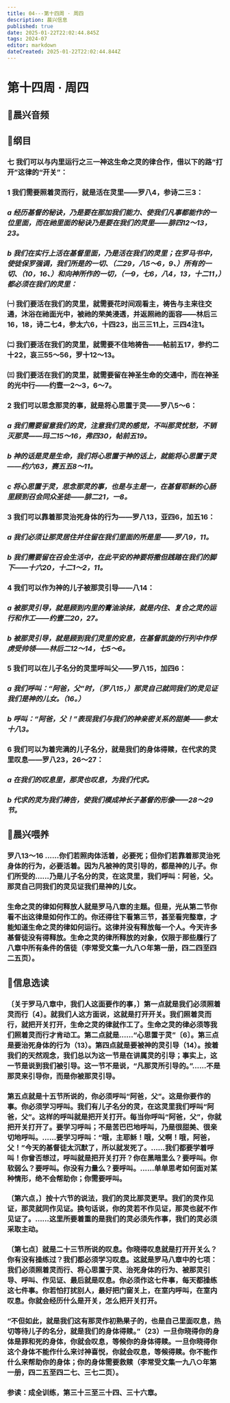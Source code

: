 ```yaml
---
title: 04---第十四周 · 周四
description: 晨兴信息
published: true
date: 2025-01-22T22:02:44.845Z
tags: 2024-07
editor: markdown
dateCreated: 2025-01-22T22:02:44.844Z
---
```


# 第十四周 · 周四
## 🎵晨兴音频

## 📖纲目

### 七	我们可以与内里运行之三一神这生命之灵的律合作，借以下的路“打开”这律的“开关”：

### 1	我们需要照着灵而行，就是活在灵里——罗八4，参诗二三3：

### *a	经历基督的秘诀，乃是要在那加我们能力、使我们凡事都能作的一位里面，而在祂里面的秘诀乃是要在我们的灵里——腓四12～13，23。*

### *b	我们在实行上活在基督里面，乃是活在我们的灵里；在罗马书中，使徒保罗强调，我们所是的一切、（二29，八5～6，9、）所有的一切、（10，16、）和向神所作的一切，（一9，七6，八4，13，十二11，）都必须在我们的灵里：*

### ㈠	我们要活在我们的灵里，就需要花时间观看主，祷告与主来往交通，沐浴在祂面光中，被祂的荣美浸透，并返照祂的面容——林后三16，18，诗二七4，参太六6，十四23，出三三11上，三四4注1。

### ㈡	我们要活在我们的灵里，就需要不住地祷告——帖前五17，参约二十22，哀三55～56，罗十12～13。

### ㈢	我们要活在我们的灵里，就需要留在神圣生命的交通中，而在神圣的光中行——约壹一2～3，6～7。

### 2	我们可以思念那灵的事，就是将心思置于灵——罗八5～6：

### *a	我们需要留意我们的灵，注意我们灵的感觉，不叫那灵忧愁，不销灭那灵——玛二15～16，弗四30，帖前五19。*

### *b	神的话是灵是生命，我们将心思置于神的话上，就能将心思置于灵——约六63，赛五五8～11。*

### *c	将心思置于灵，思念那灵的事，也是与主是一，在基督耶稣的心肠里顾到召会同众圣徒——腓二21，一8。*

### 3	我们可以靠着那灵治死身体的行为——罗八13，亚四6，加五16：

### *a	我们必须让那灵居住并住留在我们里面的所是里——罗八9，11。*

### *b	我们需要留在召会生活中，在此平安的神要将撒但践踏在我们的脚下——十六20，十二1～2，11。*

### 4	我们可以作为神的儿子被那灵引导——八14：

### *a	被那灵引导，就是顾到内里的膏油涂抹，就是内住、复合之灵的运行和作工——约壹二20，27。*

### *b	被那灵引导，就是顾到我们灵里的安息，在基督凯旋的行列中作俘虏受帅领——林后二12～14，七5～6。*

### 5	我们可以在儿子名分的灵里呼叫父——罗八15，加四6：

### *a	我们呼叫：“阿爸，父”时，（罗八15，）那灵自己就同我们的灵见证我们是神的儿女。（16。）*

### *b	呼叫：“阿爸，父！”表现我们与我们的神亲密关系的甜美——参太十八3。*

### 6	我们可以为着完满的儿子名分，就是我们的身体得赎，在代求的灵里叹息——罗八23，26～27：

### *a	在我们的叹息里，那灵也叹息，为我们代求。*

### *b	代求的灵为我们祷告，使我们模成神长子基督的形像——28～29节。*

## 📖晨兴喂养

### **罗八13～16**    **……你们若照肉体活着，必要死；但你们若靠着那灵治死身体的行为，必要活着。因为凡被神的灵引导的，都是神的儿子。你们所受的……乃是儿子名分的灵，在这灵里，我们呼叫：阿爸，父。那灵自己同我们的灵见证我们是神的儿女。**

### 生命之灵的律如何释放人就是罗马八章的主题。但是，光从第二节你看不出这律是如何作工的。你还得往下看第三节，甚至看完整章，才能知道生命之灵的律如何运行。这律并没有释放每一个人。今天许多基督徒没有得释放。生命之灵的律所释放的对象，仅限于那些履行了八章中所有条件的信徒（李常受文集一九八○年第一册，四二四至四二五页）。

## 📖信息选读

### 〔关于罗马八章中，我们人这面要作的事，〕第一点就是我们必须照着灵而行〔4〕。就我们人这方面说，这就是打开开关。我们照着灵而行，就把开关打开，生命之灵的律就作工了。生命之灵的律必须等我们照着灵而行才肯动工。第二点就是……“心思置于灵”〔6〕。第三点是要治死身体的行为（13）。第四点就是要被神的灵引导（14）。按着我们的天然观念，我们总以为这一节是在讲属灵的引导；事实上，这一节是说到我们被引导。这一节不是说，“凡那灵所引导的。”……不是那灵来引导你，而是你被那灵引导。

### 第五点就是十五节所说的，你必须呼叫“阿爸，父”。这是你要作的事。你必须学习呼叫。我们有儿子名分的灵，在这灵里我们呼叫“阿爸，父”。这样的呼叫就是把开关打开。每当你呼叫“阿爸，父”，你就把开关打开了。要学习呼叫；不是苦巴巴地呼叫，乃是很甜美、很亲切地呼叫。……要学习呼叫：“哦，主耶稣！哦，父啊！哦，阿爸，父！”今天的基督徒太沉默了，所以就发死了。……我们都要学着呼叫！你曾否想过，呼叫就是把开关打开？你在黑暗里么？要呼叫。你软弱么？要呼叫。你没有力量么？要呼叫。……单单思考如何面对某种情形，绝不会帮助你；你需要呼叫。

### 〔第六点，〕按十六节的说法，我们的灵比那灵更早。我们的灵作见证，那灵就同作见证。换句话说，你的灵若不作见证，那灵也就不作见证了。……这里所要着重的是我们的灵必须先作事，我们的灵必须采取主动。

### 〔第七点〕就是二十三节所说的叹息。你晓得叹息就是打开开关么？你有没有操练过？我们都必须学习叹息。这就是罗马八章中的七项：我们必须照着灵而行、将心思置于灵、治死身体的行为、被那灵引导、呼叫、作见证、最后就是叹息。你必须作这七件事，每天都操练这七件事。你若怕打扰别人，最好把门窗关上，在室内呼叫，在室内叹息。你就会经历什么是开关，怎么把开关打开。

### “不但如此，就是我们这有那灵作初熟果子的，也是自己里面叹息，热切等待儿子的名分，就是我们的身体得赎。”（23）一旦你晓得你的身体是罪和死的身体，你就会叹息，等候你的身体得赎。一旦你晓得你这个身体不能作什么来讨神喜悦，你就会叹息，等候得赎。你不能作什么来帮助你的身体；你的身体需要救赎（李常受文集一九八○年第一册，四二五至四二七、三七二页）。

### 参读：成全训练，第三十三至三十四、三十六章。
<!-- Google tag (gtag.js) -->
<script async src="https://www.googletagmanager.com/gtag/js?id=G-1P8709Z16T"></script>
<script>
  window.dataLayer = window.dataLayer || [];
  function gtag(){dataLayer.push(arguments);}
  gtag('js', new Date());

  gtag('config', 'G-1P8709Z16T');
</script>